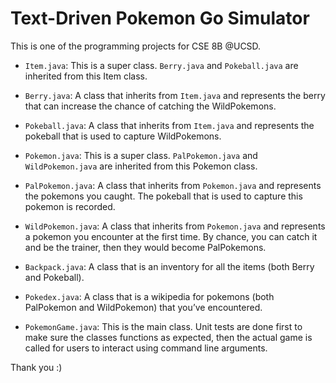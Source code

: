 # Text-Driven Pokemon Go Simulator

This is one of the programming projects for CSE 8B @UCSD.

- `Item.java`: This is a super class. `Berry.java` and `Pokeball.java` are inherited from this Item class.
- `Berry.java`: A class that inherits from `Item.java` and represents the berry that can increase the chance of catching the WildPokemons.
- `Pokeball.java`: A class that inherits from `Item.java` and represents the pokeball that is used to capture WildPokemons.

- `Pokemon.java`: This is a super class. `PalPokemon.java` and `WildPokemon.java` are inherited from this Pokemon class.
- `PalPokemon.java`: A class that inherits from `Pokemon.java` and represents the pokemons you caught. The pokeball that is used to capture this pokemon is recorded.
- `WildPokemon.java`: A class that inherits from `Pokemon.java` and represents a pokemon you encounter at the first time. By chance, you can catch it and be the trainer, then they would become PalPokemons.

- `Backpack.java`: A class that is an inventory for all the items (both Berry and Pokeball).
- `Pokedex.java`: A class that is a wikipedia for pokemons (both PalPokemon and WildPokemon) that you’ve encountered.

- `PokemonGame.java`: This is the main class. Unit tests are done first to make sure the classes functions as expected, then the actual game is called for users to interact using command line arguments.

Thank you :)
